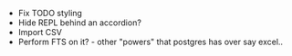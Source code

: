 - Fix TODO styling
- Hide REPL behind an accordion?
- Import CSV
- Perform FTS on it? - other "powers" that postgres has over say excel..
